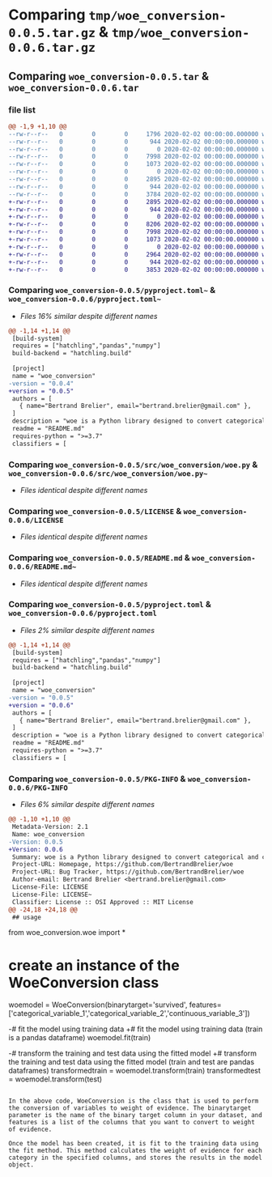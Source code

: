 # Comparing `tmp/woe_conversion-0.0.5.tar.gz` & `tmp/woe_conversion-0.0.6.tar.gz`

## Comparing `woe_conversion-0.0.5.tar` & `woe_conversion-0.0.6.tar`

### file list

```diff
@@ -1,9 +1,10 @@
--rw-r--r--   0        0        0     1796 2020-02-02 00:00:00.000000 woe_conversion-0.0.5/README.md~
--rw-r--r--   0        0        0      944 2020-02-02 00:00:00.000000 woe_conversion-0.0.5/pyproject.toml~
--rw-r--r--   0        0        0        0 2020-02-02 00:00:00.000000 woe_conversion-0.0.5/src/woe_conversion/__init__.py
--rw-r--r--   0        0        0     7998 2020-02-02 00:00:00.000000 woe_conversion-0.0.5/src/woe_conversion/woe.py
--rw-r--r--   0        0        0     1073 2020-02-02 00:00:00.000000 woe_conversion-0.0.5/LICENSE
--rw-r--r--   0        0        0        0 2020-02-02 00:00:00.000000 woe_conversion-0.0.5/LICENSE~
--rw-r--r--   0        0        0     2895 2020-02-02 00:00:00.000000 woe_conversion-0.0.5/README.md
--rw-r--r--   0        0        0      944 2020-02-02 00:00:00.000000 woe_conversion-0.0.5/pyproject.toml
--rw-r--r--   0        0        0     3784 2020-02-02 00:00:00.000000 woe_conversion-0.0.5/PKG-INFO
+-rw-r--r--   0        0        0     2895 2020-02-02 00:00:00.000000 woe_conversion-0.0.6/README.md~
+-rw-r--r--   0        0        0      944 2020-02-02 00:00:00.000000 woe_conversion-0.0.6/pyproject.toml~
+-rw-r--r--   0        0        0        0 2020-02-02 00:00:00.000000 woe_conversion-0.0.6/src/woe_conversion/__init__.py
+-rw-r--r--   0        0        0     8206 2020-02-02 00:00:00.000000 woe_conversion-0.0.6/src/woe_conversion/woe.py
+-rw-r--r--   0        0        0     7998 2020-02-02 00:00:00.000000 woe_conversion-0.0.6/src/woe_conversion/woe.py~
+-rw-r--r--   0        0        0     1073 2020-02-02 00:00:00.000000 woe_conversion-0.0.6/LICENSE
+-rw-r--r--   0        0        0        0 2020-02-02 00:00:00.000000 woe_conversion-0.0.6/LICENSE~
+-rw-r--r--   0        0        0     2964 2020-02-02 00:00:00.000000 woe_conversion-0.0.6/README.md
+-rw-r--r--   0        0        0      944 2020-02-02 00:00:00.000000 woe_conversion-0.0.6/pyproject.toml
+-rw-r--r--   0        0        0     3853 2020-02-02 00:00:00.000000 woe_conversion-0.0.6/PKG-INFO
```

### Comparing `woe_conversion-0.0.5/pyproject.toml~` & `woe_conversion-0.0.6/pyproject.toml~`

 * *Files 16% similar despite different names*

```diff
@@ -1,14 +1,14 @@
 [build-system]
 requires = ["hatchling","pandas","numpy"]
 build-backend = "hatchling.build"
 
 [project]
 name = "woe_conversion"
-version = "0.0.4"
+version = "0.0.5"
 authors = [
   { name="Bertrand Brelier", email="bertrand.brelier@gmail.com" },
 ]
 description = "woe is a Python library designed to convert categorical and continuous variables into weight of evidence. Weight of evidence is a statistical technique used in information theory to measure the strength of a relationship between a binary target variable and a predictor variable. The library can be used for data preprocessing in predictive modeling or machine learning projects."
 readme = "README.md"
 requires-python = ">=3.7"
 classifiers = [
```

### Comparing `woe_conversion-0.0.5/src/woe_conversion/woe.py` & `woe_conversion-0.0.6/src/woe_conversion/woe.py~`

 * *Files identical despite different names*

### Comparing `woe_conversion-0.0.5/LICENSE` & `woe_conversion-0.0.6/LICENSE`

 * *Files identical despite different names*

### Comparing `woe_conversion-0.0.5/README.md` & `woe_conversion-0.0.6/README.md~`

 * *Files identical despite different names*

### Comparing `woe_conversion-0.0.5/pyproject.toml` & `woe_conversion-0.0.6/pyproject.toml`

 * *Files 2% similar despite different names*

```diff
@@ -1,14 +1,14 @@
 [build-system]
 requires = ["hatchling","pandas","numpy"]
 build-backend = "hatchling.build"
 
 [project]
 name = "woe_conversion"
-version = "0.0.5"
+version = "0.0.6"
 authors = [
   { name="Bertrand Brelier", email="bertrand.brelier@gmail.com" },
 ]
 description = "woe is a Python library designed to convert categorical and continuous variables into weight of evidence. Weight of evidence is a statistical technique used in information theory to measure the strength of a relationship between a binary target variable and a predictor variable. The library can be used for data preprocessing in predictive modeling or machine learning projects."
 readme = "README.md"
 requires-python = ">=3.7"
 classifiers = [
```

### Comparing `woe_conversion-0.0.5/PKG-INFO` & `woe_conversion-0.0.6/PKG-INFO`

 * *Files 6% similar despite different names*

```diff
@@ -1,10 +1,10 @@
 Metadata-Version: 2.1
 Name: woe_conversion
-Version: 0.0.5
+Version: 0.0.6
 Summary: woe is a Python library designed to convert categorical and continuous variables into weight of evidence. Weight of evidence is a statistical technique used in information theory to measure the strength of a relationship between a binary target variable and a predictor variable. The library can be used for data preprocessing in predictive modeling or machine learning projects.
 Project-URL: Homepage, https://github.com/BertrandBrelier/woe
 Project-URL: Bug Tracker, https://github.com/BertrandBrelier/woe
 Author-email: Bertrand Brelier <bertrand.brelier@gmail.com>
 License-File: LICENSE
 License-File: LICENSE~
 Classifier: License :: OSI Approved :: MIT License
@@ -24,18 +24,18 @@
 ## usage
 ```
 from woe_conversion.woe import *
 
 # create an instance of the WoeConversion class
 woemodel = WoeConversion(binarytarget='survived', features=['categorical_variable_1','categorical_variable_2','continuous_variable_3'])
 
-# fit the model using training data
+# fit the model using training data (train is a pandas dataframe)
 woemodel.fit(train)
 
-# transform the training and test data using the fitted model
+# transform the training and test data using the fitted model (train and test are pandas dataframes)
 transformedtrain = woemodel.transform(train)
 transformedtest = woemodel.transform(test)
 ```
 
 In the above code, WoeConversion is the class that is used to perform the conversion of variables to weight of evidence. The binarytarget parameter is the name of the binary target column in your dataset, and features is a list of the columns that you want to convert to weight of evidence.
 
 Once the model has been created, it is fit to the training data using the fit method. This method calculates the weight of evidence for each category in the specified columns, and stores the results in the model object.
```

